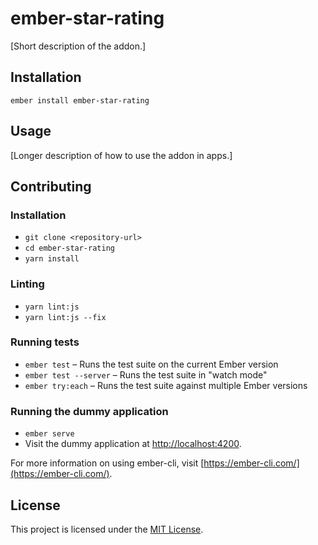 ember-star-rating
==============================================================================

[Short description of the addon.]

Installation
------------------------------------------------------------------------------

```
ember install ember-star-rating
```


Usage
------------------------------------------------------------------------------

[Longer description of how to use the addon in apps.]


Contributing
------------------------------------------------------------------------------

### Installation

* `git clone <repository-url>`
* `cd ember-star-rating`
* `yarn install`

### Linting

* `yarn lint:js`
* `yarn lint:js --fix`

### Running tests

* `ember test` – Runs the test suite on the current Ember version
* `ember test --server` – Runs the test suite in "watch mode"
* `ember try:each` – Runs the test suite against multiple Ember versions

### Running the dummy application

* `ember serve`
* Visit the dummy application at [http://localhost:4200](http://localhost:4200).

For more information on using ember-cli, visit [https://ember-cli.com/](https://ember-cli.com/).

License
------------------------------------------------------------------------------

This project is licensed under the [MIT License](LICENSE.md).
